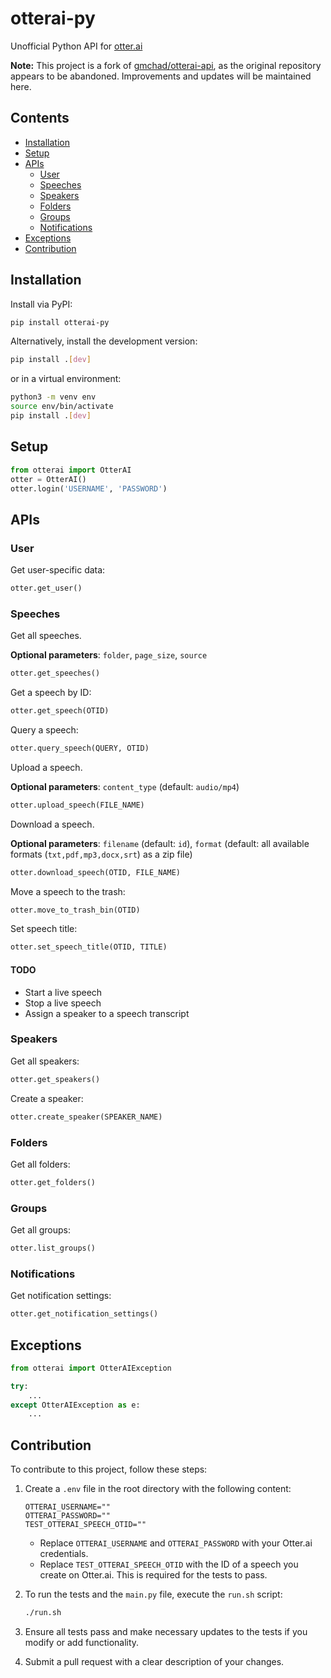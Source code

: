 # otterai-py

Unofficial Python API for [otter.ai](http://otter.ai)

**Note:** This project is a fork of [gmchad/otterai-api](https://github.com/gmchad/otterai-api), as the original repository appears to be abandoned. Improvements and updates will be maintained here.

## Contents

-   [Installation](#installation)
-   [Setup](#setup)
-   [APIs](#apis)
    -   [User](#user)
    -   [Speeches](#speeches)
    -   [Speakers](#speakers)
    -   [Folders](#folders)
    -   [Groups](#groups)
    -   [Notifications](#notifications)
-   [Exceptions](#exceptions)
-   [Contribution](#contribution)

## Installation

Install via PyPI:

```bash
pip install otterai-py
```

Alternatively, install the development version:

```bash
pip install .[dev]
```

or in a virtual environment:

```bash
python3 -m venv env
source env/bin/activate
pip install .[dev]
```

## Setup

```python
from otterai import OtterAI
otter = OtterAI()
otter.login('USERNAME', 'PASSWORD')
```

## APIs

### User

Get user-specific data:

```python
otter.get_user()
```

### Speeches

Get all speeches.

**Optional parameters**: `folder`, `page_size`, `source`

```python
otter.get_speeches()
```

Get a speech by ID:

```python
otter.get_speech(OTID)
```

Query a speech:

```python
otter.query_speech(QUERY, OTID)
```

Upload a speech.

**Optional parameters**: `content_type` (default: `audio/mp4`)

```python
otter.upload_speech(FILE_NAME)
```

Download a speech.

**Optional parameters**: `filename` (default: `id`), `format` (default: all available formats (`txt,pdf,mp3,docx,srt`) as a zip file)

```python
otter.download_speech(OTID, FILE_NAME)
```

Move a speech to the trash:

```python
otter.move_to_trash_bin(OTID)
```

Set speech title:

```python
otter.set_speech_title(OTID, TITLE)
```

#### TODO

-   Start a live speech
-   Stop a live speech
-   Assign a speaker to a speech transcript

### Speakers

Get all speakers:

```python
otter.get_speakers()
```

Create a speaker:

```python
otter.create_speaker(SPEAKER_NAME)
```

### Folders

Get all folders:

```python
otter.get_folders()
```

### Groups

Get all groups:

```python
otter.list_groups()
```

### Notifications

Get notification settings:

```python
otter.get_notification_settings()
```

## Exceptions

```python
from otterai import OtterAIException

try:
    ...
except OtterAIException as e:
    ...
```

## Contribution

To contribute to this project, follow these steps:

1. Create a `.env` file in the root directory with the following content:

    ```plaintext
    OTTERAI_USERNAME=""
    OTTERAI_PASSWORD=""
    TEST_OTTERAI_SPEECH_OTID=""
    ```

    - Replace `OTTERAI_USERNAME` and `OTTERAI_PASSWORD` with your Otter.ai credentials.
    - Replace `TEST_OTTERAI_SPEECH_OTID` with the ID of a speech you create on Otter.ai. This is required for the tests to pass.

2. To run the tests and the `main.py` file, execute the `run.sh` script:

    ```bash
    ./run.sh
    ```

3. Ensure all tests pass and make necessary updates to the tests if you modify or add functionality.

4. Submit a pull request with a clear description of your changes.
